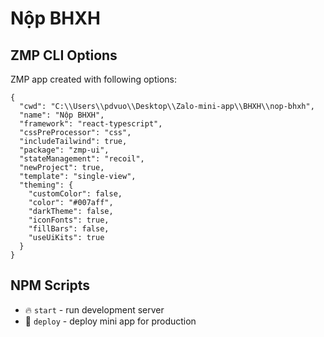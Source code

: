 # Nộp BHXH

## ZMP CLI Options

ZMP app created with following options:

```
{
  "cwd": "C:\\Users\\pdvuo\\Desktop\\Zalo-mini-app\\BHXH\\nop-bhxh",
  "name": "Nộp BHXH",
  "framework": "react-typescript",
  "cssPreProcessor": "css",
  "includeTailwind": true,
  "package": "zmp-ui",
  "stateManagement": "recoil",
  "newProject": true,
  "template": "single-view",
  "theming": {
    "customColor": false,
    "color": "#007aff",
    "darkTheme": false,
    "iconFonts": true,
    "fillBars": false,
    "useUiKits": true
  }
}
```

## NPM Scripts

* 🔥 `start` - run development server
* 🙏 `deploy` - deploy mini app for production